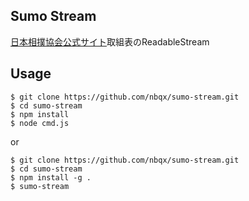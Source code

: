 ## Sumo Stream

[日本相撲協会公式サイト](http://www.sumo.or.jp/)取組表のReadableStream

## Usage

    $ git clone https://github.com/nbqx/sumo-stream.git
    $ cd sumo-stream
    $ npm install
    $ node cmd.js

or

    $ git clone https://github.com/nbqx/sumo-stream.git
    $ cd sumo-stream
    $ npm install -g .
    $ sumo-stream




